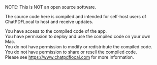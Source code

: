NOTE: This is NOT an open source software.

The source code here is compiled and intended for self-host users of ChatPDFLocal to host and receive updates.

You have access to the compiled code of the app.  
You have permission to deploy and use the compiled code on your own Mac.  
You do not have permission to modify or redistribute the compiled code.  
You do not have permission to share or resell the compiled code.  
Please see https://www.chatpdflocal.com for more information.
